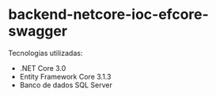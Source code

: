 # backend-netcore-ioc-efcore-swagger
Tecnologias utilizadas:
  - .NET Core 3.0
  - Entity Framework Core 3.1.3
  - Banco de dados SQL Server
  
